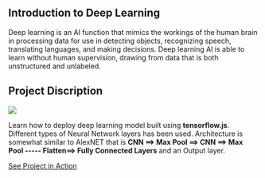 ## Introduction to Deep Learning

Deep learning is an AI function that mimics the workings of the human brain in processing data for use in detecting objects, recognizing speech, translating languages, and making decisions. Deep learning AI is able to learn without human supervision, drawing from data that is both unstructured and unlabeled.

## Project Discription

![](https://images.immediate.co.uk/production/volatile/sites/4/2019/01/GettyImages-91481357-crop-3c9ce73.jpg?quality=90&crop=4px%2C129px%2C931px%2C401px&resize=931%2C396)

Learn how to deploy deep learning model built using **tensorflow.js**. Different types of Neural Network layers has been used. Architecture is somewhat similar to AlexNET that is **CNN ==> Max Pool ==> CNN ==> Max Pool ----- Flatten==> Fully Connected Layers** and an Output layer.

[See Project in Action](https://ravichaubey.github.io/Rock-Paper-Scissors-Deployment/)
